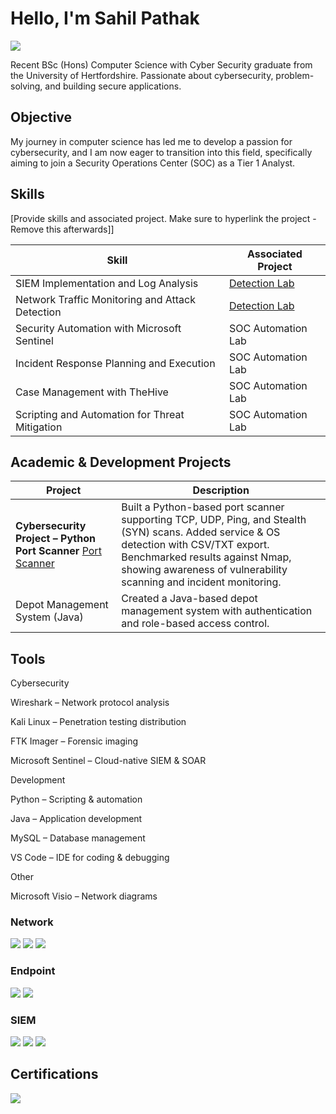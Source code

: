 # Hello, I'm Sahil Pathak
<a href="https://www.linkedin.com/in/sahil-pathak004/"><img src="https://img.shields.io/badge/-LinkedIn-0072b1?&style=for-the-badge&logo=linkedin&logoColor=white" /></a>


Recent BSc (Hons) Computer Science with Cyber Security graduate from the University of Hertfordshire. Passionate about cybersecurity, problem-solving, and building secure applications.

## Objective

My journey in computer science has led me to develop a passion for cybersecurity, and I am now eager to transition into this field, specifically aiming to join a Security Operations Center (SOC) as a Tier 1 Analyst.

## Skills
[Provide skills and associated project. Make sure to hyperlink the project - Remove this afterwards]]

| Skill                                         | Associated Project         |
|-----------------------------------------------|----------------------------|
| SIEM Implementation and Log Analysis          | <a href="https://google.com">Detection Lab</a>|
| Network Traffic Monitoring and Attack Detection | <a href="https://google.com">Detection Lab</a>|
| Security Automation with Microsoft Sentinel         | SOC Automation Lab|
| Incident Response Planning and Execution      | SOC Automation Lab|
| Case Management with TheHive                  | SOC Automation Lab|
| Scripting and Automation for Threat Mitigation | SOC Automation Lab|

## Academic & Development Projects


| Project                                         | Description         |
|-----------------------------------------------|----------------------------|
| <b>Cybersecurity Project – Python Port Scanner </b> [Port Scanner](https://github.com/Coder-1969/Port-Scanner)| Built a Python-based port scanner supporting TCP, UDP, Ping, and Stealth (SYN) scans. Added service & OS detection with CSV/TXT export. Benchmarked results against Nmap, showing awareness of vulnerability scanning and incident monitoring.|
| Depot Management System (Java)         | Created a Java-based depot management system with authentication and role-based access control.|


## Tools
Cybersecurity

Wireshark
 – Network protocol analysis

Kali Linux
 – Penetration testing distribution

FTK Imager
 – Forensic imaging

Microsoft Sentinel
 – Cloud-native SIEM & SOAR

Development

Python
 – Scripting & automation

Java
 – Application development

MySQL
 – Database management

VS Code
 – IDE for coding & debugging

Other

Microsoft Visio
 – Network diagrams
 
### Network
<div>
    <img src="https://img.shields.io/badge/-Wireshark-1679A7?&style=for-the-badge&logo=Wireshark&logoColor=white" />
    <img src="https://img.shields.io/badge/-Suricata-EF3B2D?&style=for-the-badge&logo=Suricata&logoColor=white" />
    <img src="https://img.shields.io/badge/-Zeek-777BB4?&style=for-the-badge&logo=Zeek&logoColor=white" />
</div>

### Endpoint
<div>
    <img src="https://img.shields.io/badge/-Microsoft_Defender_for_Endpoint-00A4EF?&style=for-the-badge&logo=Microsoft&logoColor=white" />
    <img src="https://img.shields.io/badge/-Velociraptor-4B275F?&style=for-the-badge&logo=Velociraptor&logoColor=white" />
</div>

### SIEM
<div>
    <img src="https://img.shields.io/badge/-Microsoft_Sentinel-0078D4?&style=for-the-badge&logo=Microsoft&logoColor=white" />
    <img src="https://img.shields.io/badge/-Splunk-000000?&style=for-the-badge&logo=Splunk&logoColor=white" />
    <img src="https://img.shields.io/badge/-Elastic-005571?&style=for-the-badge&logo=Elastic&logoColor=white" />
</div>

## Certifications
<div>
<img src="https://img.shields.io/badge/IBM%20MQ%20Developer%20Essentials-blue?style=for-the-badge&logo=ibm&logoColor=white" />
</div>
